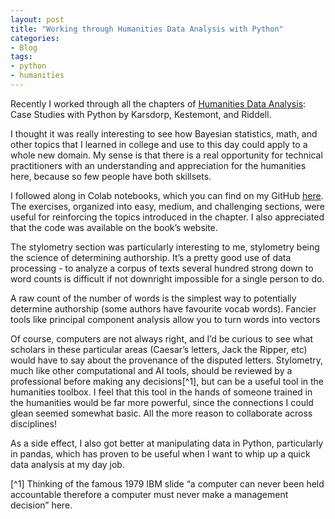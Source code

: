 ```yaml
---
layout: post
title: "Working through Humanities Data Analysis with Python"
categories:
- Blog
tags:
- python
- humanities
---
```

Recently I worked through all the chapters of [Humanities Data Analysis](https://www.humanitiesdataanalysis.org/): Case Studies with Python by Karsdorp, Kestemont, and Riddell.

I thought it was really interesting to see how Bayesian statistics, math, and other topics that I learned in college and use to this day could apply to a whole new domain. My sense is that there is a real opportunity for technical practitioners with an understanding and appreciation for the humanities here, because so few people have both skillsets.

I followed along in Colab notebooks, which you can find on my GitHub [here](https://github.com/wolframalexa/humanities-data-analysis). The exercises, organized into easy, medium, and challenging sections, were useful for reinforcing the topics introduced in the chapter. I also appreciated that the code was available on the book’s website.

The stylometry section was particularly interesting to me, stylometry being the science of determining authorship. It’s a pretty good use of data processing - to analyze a corpus of texts several hundred strong down to word counts is difficult if not downright impossible for a single person to do.

A raw count of the number of words is the simplest way to potentially determine authorship (some authors have favourite vocab words). Fancier tools like principal component analysis allow you to turn words into vectors

Of course, computers are not always right, and I’d be curious to see what scholars in these particular areas (Caesar’s letters, Jack the Ripper, etc) would have to say about the provenance of the disputed letters. Stylometry, much like other computational and AI tools, should be reviewed by a professional before making any decisions[^1], but can be a useful tool in the humanities toolbox. I feel that this tool in the hands of someone trained in the humanities would be far more powerful, since the connections I could glean seemed somewhat basic. All the more reason to collaborate across disciplines!

As a side effect, I also got better at manipulating data in Python, particularly in pandas, which has proven to be useful when I want to whip up a quick data analysis at my day job.

[^1] Thinking of the famous 1979 IBM slide “a computer can never been held accountable therefore a computer must never make a management decision” here.
